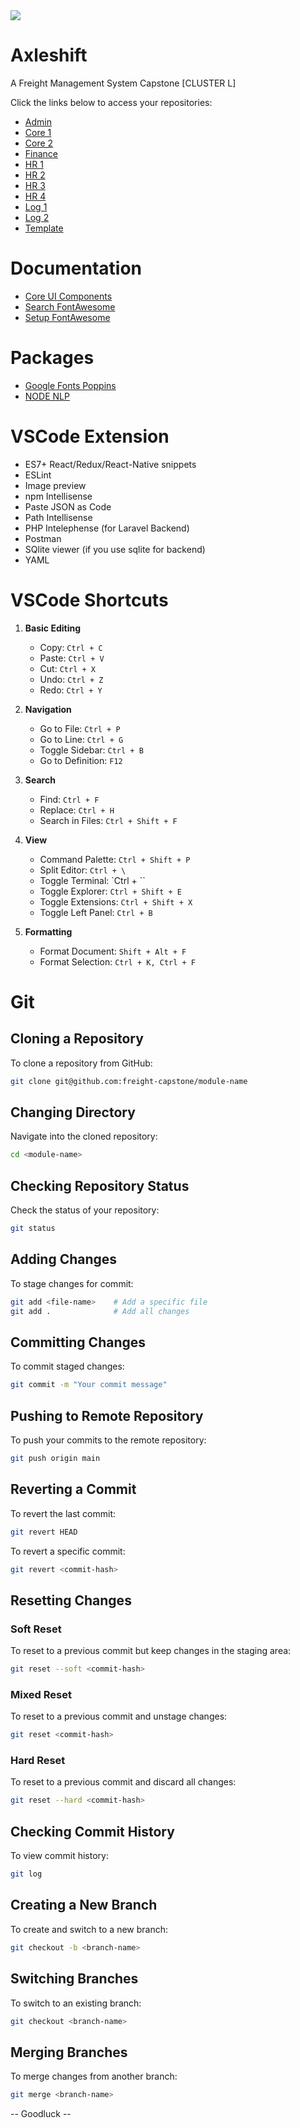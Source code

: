 <img src="https://i.giphy.com/6jnuP7BZPv3uAAtAFs.webp">

# Axleshift
A Freight Management System Capstone [CLUSTER L]

Click the links below to access your repositories:

- [Admin](https://github.com/freight-capstone/admin)
- [Core 1](https://github.com/freight-capstone/core1)
- [Core 2](https://github.com/freight-capstone/core2)
- [Finance](https://github.com/freight-capstone/finance)
- [HR 1](https://github.com/freight-capstone/hr1)
- [HR 2](https://github.com/freight-capstone/hr2)
- [HR 3](https://github.com/freight-capstone/hr3)
- [HR 4](https://github.com/freight-capstone/hr4)
- [Log 1](https://github.com/freight-capstone/log1)
- [Log 2](https://github.com/freight-capstone/log2)
- [Template](https://github.com/freight-capstone/main)

# Documentation

- [Core UI Components](https://coreui.io/react/docs/components/tabs/#example)
- [Search FontAwesome](https://fontawesome.com/search?q=example&o=r&m=free)
- [Setup FontAwesome](https://docs.fontawesome.com/web/use-with/react)

# Packages

- [Google Fonts Poppins](https://www.npmjs.com/package/@fontsource/poppins)
- [NODE NLP](https://www.npmjs.com/package/node-nlp)

# VSCode Extension

- ES7+ React/Redux/React-Native snippets
- ESLint
- Image preview
- npm Intellisense
- Paste JSON as Code
- Path Intellisense
- PHP Intelephense (for Laravel Backend)
- Postman
- SQlite viewer (if you use sqlite for backend)
- YAML

# VSCode Shortcuts

1. **Basic Editing**
   - Copy: `Ctrl + C`
   - Paste: `Ctrl + V`
   - Cut: `Ctrl + X`
   - Undo: `Ctrl + Z`
   - Redo: `Ctrl + Y`

2. **Navigation**
   - Go to File: `Ctrl + P`
   - Go to Line: `Ctrl + G`
   - Toggle Sidebar: `Ctrl + B`
   - Go to Definition: `F12`

3. **Search**
   - Find: `Ctrl + F`
   - Replace: `Ctrl + H`
   - Search in Files: `Ctrl + Shift + F`

4. **View**
   - Command Palette: `Ctrl + Shift + P`
   - Split Editor: `Ctrl + \`
   - Toggle Terminal: `Ctrl + ``
   - Toggle Explorer: `Ctrl + Shift + E`
   - Toggle Extensions: `Ctrl + Shift + X`
   - Toggle Left Panel: `Ctrl + B`

5. **Formatting**
   - Format Document: `Shift + Alt + F`
   - Format Selection: `Ctrl + K, Ctrl + F`

# Git

## Cloning a Repository

To clone a repository from GitHub:

```bash
git clone git@github.com:freight-capstone/module-name
```

## Changing Directory

Navigate into the cloned repository:

```bash
cd <module-name>
```

## Checking Repository Status

Check the status of your repository:

```bash
git status
```

## Adding Changes

To stage changes for commit:

```bash
git add <file-name>    # Add a specific file
git add .              # Add all changes
```

## Committing Changes

To commit staged changes:

```bash
git commit -m "Your commit message"
```

## Pushing to Remote Repository

To push your commits to the remote repository:

```bash
git push origin main
```

## Reverting a Commit

To revert the last commit:

```bash
git revert HEAD
```

To revert a specific commit:

```bash
git revert <commit-hash>
```

## Resetting Changes

### Soft Reset

To reset to a previous commit but keep changes in the staging area:

```bash
git reset --soft <commit-hash>
```

### Mixed Reset

To reset to a previous commit and unstage changes:

```bash
git reset <commit-hash>
```

### Hard Reset

To reset to a previous commit and discard all changes:

```bash
git reset --hard <commit-hash>
```

## Checking Commit History

To view commit history:

```bash
git log
```

## Creating a New Branch

To create and switch to a new branch:

```bash
git checkout -b <branch-name>
```

## Switching Branches

To switch to an existing branch:

```bash
git checkout <branch-name>
```

## Merging Branches

To merge changes from another branch:

```bash
git merge <branch-name>
```

-- Goodluck --
